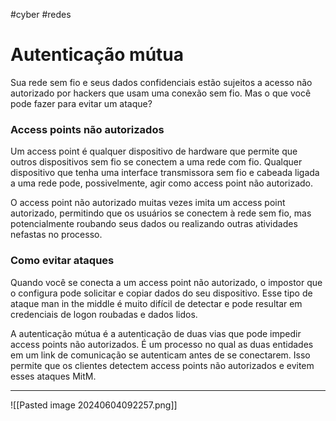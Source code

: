 #cyber #redes 
# Autenticação mútua

Sua rede sem fio e seus dados confidenciais estão sujeitos a acesso não autorizado por hackers que usam uma conexão sem fio.
Mas o que você pode fazer para evitar um ataque?

### Access points não autorizados

Um access point é qualquer dispositivo de hardware que permite que outros dispositivos sem fio se conectem a uma rede com fio. Qualquer dispositivo que tenha uma interface transmissora sem fio e cabeada ligada a uma rede pode, possivelmente, agir como access point não autorizado.

O access point não autorizado muitas vezes imita um access point autorizado, permitindo que os usuários se conectem à rede sem fio, mas potencialmente roubando seus dados ou realizando outras atividades nefastas no processo.

### Como evitar ataques

Quando você se conecta a um access point não autorizado, o impostor que o configura pode solicitar e copiar dados do seu dispositivo. Esse tipo de ataque man in the middle é muito difícil de detectar e pode resultar em credenciais de logon roubadas e dados lidos.

A autenticação mútua é a autenticação de duas vias que pode impedir access points não autorizados. É um processo no qual as duas entidades em um link de comunicação se autenticam antes de se conectarem. Isso permite que os clientes detectem access points não autorizados e evitem esses ataques MitM.

---

![[Pasted image 20240604092257.png]]


















